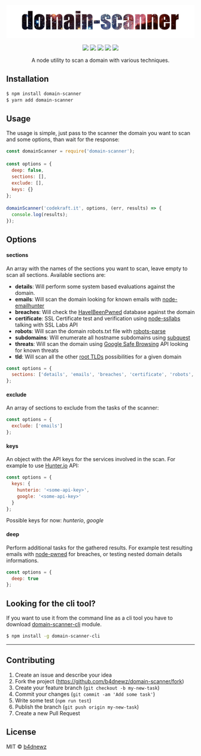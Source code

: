 ![banner](banner.jpg)

<p align="center">
  <a href="https://npmjs.org/package/domain-scanner"><img src="https://badge.fury.io/js/domain-scanner.svg"></a>
  <a href="https://travis-ci.org/b4dnewz/domain-scanner"><img src="https://travis-ci.org/b4dnewz/domain-scanner.svg?branch=master"></a>
  <a href="https://david-dm.org/b4dnewz/domain-scanner"><img src="https://david-dm.org/b4dnewz/domain-scanner.svg?theme=shields.io"></a>
  <a href="https://coveralls.io/r/b4dnewz/domain-scanner"><img src="https://coveralls.io/repos/b4dnewz/domain-scanner/badge.svg"></a>
  <a href="https://snyk.io/test/github/b4dnewz/domain-scanner"><img src="https://snyk.io/test/github/b4dnewz/domain-scanner/badge.svg"></a>
</p>

<p align="center">A node utility to scan a domain with various techniques.</p>

## Installation
```sh
$ npm install domain-scanner
$ yarn add domain-scanner
```

## Usage
The usage is simple, just pass to the scanner the domain you want to scan and some options, than wait for the response:
```js
const domainScanner = require('domain-scanner');

const options = {
  deep: false,
  sections: [],
  exclude: [],
  keys: {}
};

domainScanner('codekraft.it', options, (err, results) => {
  console.log(results);
});
```

## Options
#### sections
An array with the names of the sections you want to scan, leave empty to scan all sections. Available sections are:
* __details__: Will perform some system based evaluations against the domain.
* __emails__: Will scan the domain looking for known emails with [node-emailhunter](https://github.com/b4dnewz/node-emailhunter)
* __breaches__: Will check the [HaveIBeenPwned](https://haveibeenpwned.com/DomainSearch) database against the domain
* __certificate__: SSL Certificate test and verification using [node-ssllabs](https://github.com/keithws/node-ssllabs) talking with SSL Labs API
* __robots__: Will scan the domain robots.txt file with [robots-parse](https://github.com/b4dnewz/robots-parse)
* __subdomains__: Will enumerate all hostname subdomains using [subquest](https://github.com/skepticfx/subquest)
* __threats__: Will scan the domain using [Google Safe Browsing](https://developers.google.com/safe-browsing/) API looking for known threats
* __tld__: Will scan all the other [root TLDs](https://wiki.mozilla.org/TLD_List) possibilities for a given domain

```js
const options = {
  sections: ['details', 'emails', 'breaches', 'certificate', 'robots', 'subdomains', 'threats', 'tld']
};
```

#### exclude
An array of sections to exclude from the tasks of the scanner:
```js
const options = {
  exclude: ['emails']
};
```

#### keys
An object with the API keys for the services involved in the scan. For example to use [Hunter.io](https://hunter.io/) API:
```js
const options = {
  keys: {
    hunterio: '<some-api-key>',
    google: '<some-api-key>'
  }
};
```
Possible keys for now: _hunterio_, _google_

#### deep
Perform additional tasks for the gathered results.
For example test resulting emails with [node-pwned](https://github.com/b4dnewz/node-pwned) for breaches, or testing nested domain details informations.
```js
const options = {
  deep: true
};
```

## Looking for the cli tool?
If you want to use it from the command line as a cli tool you have to download [domain-scanner-cli](https://github.com/b4dnewz/domain-scanner-cli) module.
```sh
$ npm install -g domain-scanner-cli
```

---

## Contributing

1. Create an issue and describe your idea
2. Fork the project (https://github.com/b4dnewz/domain-scanner/fork)
3. Create your feature branch (`git checkout -b my-new-task`)
4. Commit your changes (`git commit -am 'Add some task'`)
5. Write some test (`npm run test`)
6. Publish the branch (`git push origin my-new-task`)
7. Create a new Pull Request

## License

MIT © [b4dnewz](https://b4dnewz.github.io/)
